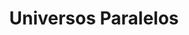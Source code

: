 ---
Numero: 343
title: Universos Paralelos
Autor: Philip José Farmer
Co-autor: 
Ano-de-Publicacao: 1986
Titulo-original: The Gate of Time
Tradutor: Eurico da Fonseca
Co-tradutor: 
Ano-de-edicao: 1966
alias: Philip-Jose-Farmer
Autor2-alias: 
Tradutor1-alias: Eurico-da-Fonseca
Tradutor2-alias: 
Titulo-link: 343-Universos-Paralelos
Capa: António Pedro
pags: 216
Capa-link: Antonio-Pedro
---